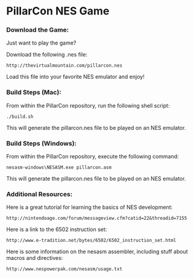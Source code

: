# PillarCon NES Game

### Download the Game:

Just want to play the game?

Download the following .nes file:
```
http://thevirtualmountain.com/pillarcon.nes
```
Load this file into your favorite NES emulator and enjoy!

### Build Steps (Mac):

From within the PillarCon repository, run the following shell script:

```
./build.sh
```

This will generate the pillarcon.nes file to be played on an NES emulator.

### Build Steps (Windows):

From within the PillarCon repository, execute the following command:

```
nesasm-windows\NESASM.exe pillarcon.asm
```

This will generate the pillarcon.nes file to be played on an NES emulator.

### Additional Resources:

Here is a great tutorial for learning the basics of NES development:
```
http://nintendoage.com/forum/messageview.cfm?catid=22&threadid=7155
```

Here is a link to the 6502 instruction set:
```
http://www.e-tradition.net/bytes/6502/6502_instruction_set.html
```

Here is some information on the nesasm assembler, including stuff about macros and directives:
```
http://www.nespowerpak.com/nesasm/usage.txt
```
